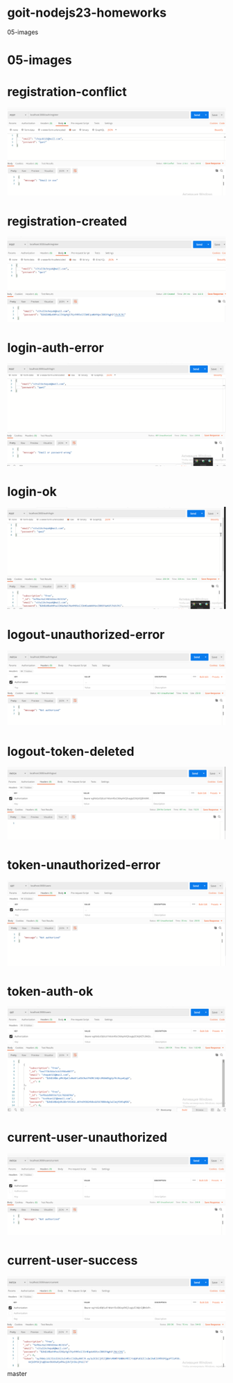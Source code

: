 # goit-nodejs23-homeworks

 05-images
# 05-images

# registration-conflict

![registration-conflict](./screenshots/registration-conflict.png "registration-conflict")

# registration-created

![registration-created](./screenshots/registration-created.png "registration-created")

# login-auth-error

![login-auth-error](./screenshots/login-auth-error.png "login-auth-error")

# login-ok

![login-ok](./screenshots/login-ok.png "login-ok")

# logout-unauthorized-error

![logout-unauthorized-error](./screenshots/logout-unauthorized-error.png "logout-unauthorized-error")

# logout-token-deleted

![logout-token-deleted](./screenshots/logout-token-deleted.png "logout-token-deleted")

# token-unauthorized-error

![token-unauthorized-error](./screenshots/token-unauthorized-error.png "token-unauthorized-error")

# token-auth-ok

![token-auth-ok](./screenshots/token-auth-ok.png "token-auth-ok")

# current-user-unauthorized

![current-user-unauthorized](./screenshots/current-user-unauthorized.png "current-user-unauthorized")

# current-user-success

![current-user-success](./screenshots/current-user-success.png "current-user-success")
 master
